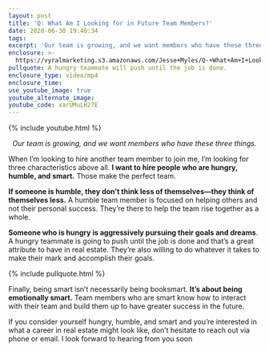 ```yaml
---
layout: post
title: 'Q: What Am I Looking for in Future Team Members?'
date: 2020-06-30 19:40:34
tags:
excerpt: 'Our team is growing, and we want members who have these three things.'
enclosure: >-
  https://vyralmarketing.s3.amazonaws.com/Jesse+Myles/Q-+What+Am+I+Looking+for+in+Future+Team+Members_.mp4
pullquote: A hungry teammate will push until the job is done.
enclosure_type: video/mp4
enclosure_time:
use_youtube_image: true
youtube_alternate_image:
youtube_code: xarUMuLH27E
---
```


{% include youtube.html %}

 <p style="text-align: center;"><em>
Our team is growing, and we want members who have these three things.</em></p>

When I’m looking to hire another team member to join me, I’m looking for three characteristics above all. **I want to hire people who are hungry, humble, and smart.** Those make the perfect team.

**If someone is humble, they don’t think less of themselves—they think of themselves less.** A humble team member is focused on helping others and not their personal success. They’re there to help the team rise together as a whole.

**Someone who is hungry is aggressively pursuing their goals and dreams**. A hungry teammate is going to push until the job is done and that’s a great attribute to have in real estate. They’re also willing to do whatever it takes to make their mark and accomplish their goals.

{% include pullquote.html %}

Finally, being smart isn’t necessarily being booksmart. **It’s about being emotionally smart.** Team members who are smart know how to interact with their team and build them up to have greater success in the future.

If you consider yourself hungry, humble, and smart and you’re interested in what a career in real estate might look like, don’t hesitate to reach out via phone or email. I look forward to hearing from you soon